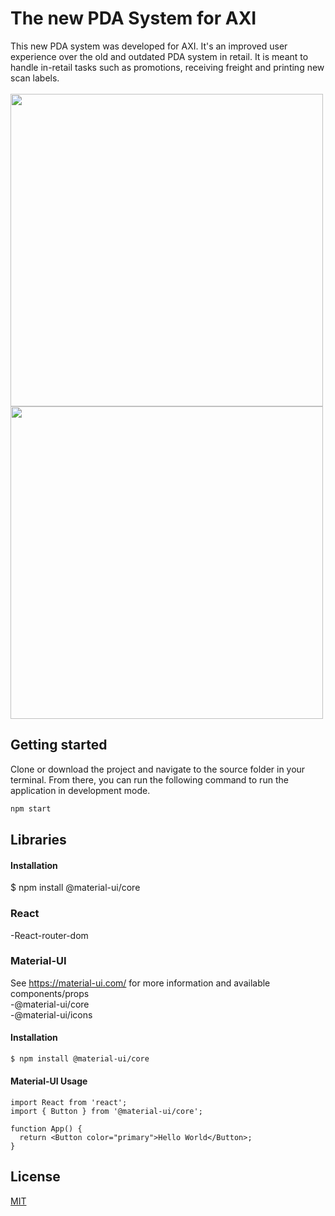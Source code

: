 # The new PDA System for AXI
This new PDA system was developed for AXI. It's an improved user experience over the old and outdated PDA system in retail. It is meant to handle in-retail tasks such as promotions, receiving freight and printing new scan labels. <br> <br>
<a href="url"><img src="https://i.imgur.com/ukqovmc.png" height="500"  ></a>
<a href="url"><img src="https://i.imgur.com/YbhlHK0.png" height="500"  ></a>

## Getting started
Clone or download the project and navigate to the source folder in your terminal. From there, you can run the following command to run the application in development mode.
```bash 
npm start
```

## Libraries
#### Installation
$ npm install @material-ui/core

### React
-React-router-dom

### Material-UI
See https://material-ui.com/ for more information and available components/props
<br>-@material-ui/core
<br>-@material-ui/icons

#### Installation
```bash
$ npm install @material-ui/core
```

#### Material-UI Usage 
```
import React from 'react';
import { Button } from '@material-ui/core';

function App() {
  return <Button color="primary">Hello World</Button>;
}
```
## License
[MIT](https://choosealicense.com/licenses/mit/)
